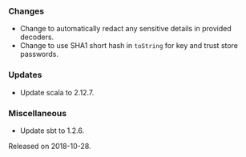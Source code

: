 ### Changes
- Change to automatically redact any sensitive details in provided decoders.
- Change to use SHA1 short hash in `toString` for key and trust store passwords.

### Updates
- Update scala to 2.12.7.

### Miscellaneous
- Update sbt to 1.2.6.

Released on 2018-10-28.
